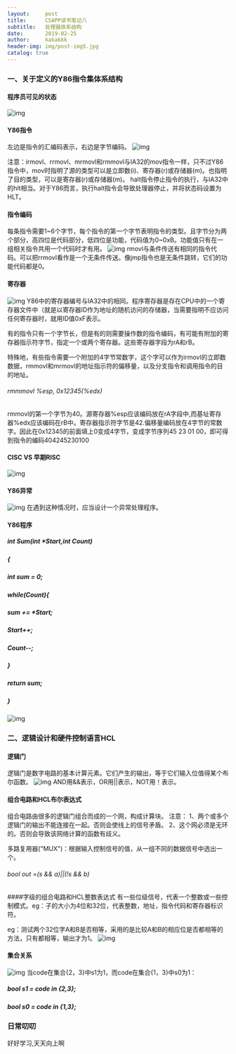 ```yaml
---
layout:     post
title:      CSAPP读书笔记八
subtitle:   处理器体系结构
date:       2019-02-25
author:     kakakkk
header-img: img/post-img5.jpg
catalog: true
---
```



### 一、关于定义的Y86指令集体系结构

#### 程序员可见的状态
![img](https://github.com/kakakkk/kakakkk.github.io/raw/master/img/post-4.1.png)

#### Y86指令
左边是指令的汇编码表示，右边是字节编码。
![img](https://github.com/kakakkk/kakakkk.github.io/raw/master/img/post-4.2.png)

注意：irmovl、rrmovl、mrmovl和rmmovl与IA32的mov指令一样，只不过Y86指令中，mov时指明了源的类型可以是立即数(i)、寄存器(r)或存储器(m)。也指明了目的类型，可以是寄存器(r)或存储器(m)。
halt指令停止指令的执行，与IA32中的hlt相当。对于Y86而言，执行halt指令会导致处理器停止，并将状态码设置为HLT。

#### 指令编码
每条指令需要1~6个字节，每个指令的第一个字节表明指令的类型。且字节分为两个部分，高四位是代码部分，低四位是功能，代码值为0~0xB。功能值只有在一组相关指令共用一个代码时才有用。
![img](https://github.com/kakakkk/kakakkk.github.io/raw/master/img/post-4.3.png)
rmovl与条件传送有相同的指令代码。可以把rrmovl看作是一个无条件传送。像jmp指令也是无条件跳转，它们的功能代码都是0。

#### 寄存器
![img](https://github.com/kakakkk/kakakkk.github.io/raw/master/img/post-4.4.png)
Y86中的寄存器编号与IA32中的相同。程序寄存器是存在CPU中的一个寄存器文件中（就是以寄存器ID作为地址的随机访问的存储器，当需要指明不应访问任何寄存器时，就用ID值0xF表示。

有的指令只有一个字节长，但是有的则需要操作数的指令编码，有可能有附加的寄存器指示符字节，指定一个或两个寄存器。这些寄存器字段为rA和rB。

特殊地，有些指令需要一个附加的4字节常数字，这个字可以作为irmovl的立即数数据，rmmovl和mrmovl的地址指示符的偏移量，以及分支指令和调用指令的目的地址。

###### rmmmovl	%esp,	0x12345(%edx)
rmmovl的第一个字节为40。源寄存器%esp应该编码放在rA字段中,而基址寄存器%edx应该编码在rB中。寄存器指示符字节是42.偏移量编码放在4字节的常数字。因此在0x12345的前面填上0变成4字节，变成字节序列45 23 01 00，即可得到指令的编码404245230100

#### CISC VS 早期RISC
![img](https://github.com/kakakkk/kakakkk.github.io/raw/master/img/post-4.5.png)

#### Y86异常
![img](https://github.com/kakakkk/kakakkk.github.io/raw/master/img/post-4-5.png)
在遇到这种情况时，应当设计一个异常处理程序。

#### Y86程序
##### int Sum(int *Start,int Count)
##### {
##### 	int sum = 0;
##### 	while(Count){
##### 		sum += *Start;
##### 		Start++;
##### 		Count--;
##### 	}	
##### 	return sum;
##### }

![img](https://github.com/kakakkk/kakakkk.github.io/raw/master/img/post-4-6.png)


### 二、逻辑设计和硬件控制语言HCL
#### 逻辑门
逻辑门是数字电路的基本计算元素。它们产生的输出，等于它们输入位值得某个布尔函数。
![img](https://github.com/kakakkk/kakakkk.github.io/raw/master/img/post-4-9.png)
AND用&&表示，OR用||表示，NOT用！表示。

#### 组合电路和HCL布尔表达式
组合电路由很多的逻辑门组合而成的一个网，构成计算块。
注意：
1、两个或多个逻辑门的输出不能连接在一起。否则会使线上的信号矛盾。
2、这个网必须是无环的。否则会导致该网络计算的函数有歧义。

多路复用器("MUX")：根据输入控制信号的值，从一组不同的数据信号中选出一个。

###### bool out =(s && a)||(!s && b)

####字级的组合电路和HCL整数表达式
有一些位级信号，代表一个整数或一些控制模式。eg：子的大小为4位和32位，代表整数，地址，指令代码和寄存器标识符。

eg：测试两个32位字A和B是否相等，采用的是比较A和B的相应位是否都相等的方法，只有都相等，输出才为1。
![img](https://github.com/kakakkk/kakakkk.github.io/raw/master/img/post-4-12.png)

#### 集合关系
![img](https://github.com/kakakkk/kakakkk.github.io/raw/master/img/post-4-14.png)
当code在集合{2，3}中s1为1，而code在集合{1，3}中s0为1：
##### bool s1 = code in {2,3};
##### bool s0 = code in {1,3};


### 日常叨叨
好好学习,天天向上啊
